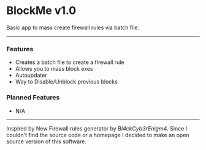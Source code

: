 # BlockMe v1.0
Basic app to mass create firewall rules via batch file.

- - -

### Features
 + Creates a batch file to create a firewall rule
 + Allows you to mass block exes
 + Autoupdater
 + Way to Disable/Unblock previous blocks

### Planned Features
+ N/A


- - - 
Inspired by New Firewall rules generator by <i>Bl4ckCyb3rEnigm4</i>. Since I couldn't find the source code or a homepage I decided to make an open source version of this software.